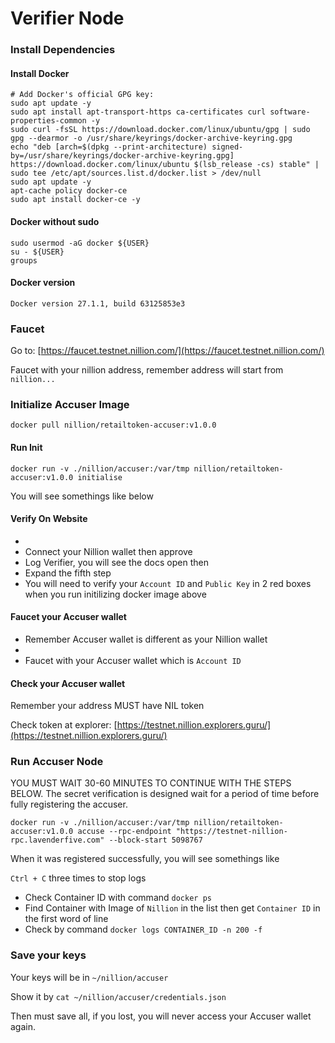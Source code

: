 # Verifier Node

### Install Dependencies <a href="#install-dependencies" id="install-dependencies"></a>

#### Install Docker <a href="#install-docker" id="install-docker"></a>

```
# Add Docker's official GPG key:
sudo apt update -y
sudo apt install apt-transport-https ca-certificates curl software-properties-common -y
sudo curl -fsSL https://download.docker.com/linux/ubuntu/gpg | sudo gpg --dearmor -o /usr/share/keyrings/docker-archive-keyring.gpg
echo "deb [arch=$(dpkg --print-architecture) signed-by=/usr/share/keyrings/docker-archive-keyring.gpg] https://download.docker.com/linux/ubuntu $(lsb_release -cs) stable" | sudo tee /etc/apt/sources.list.d/docker.list > /dev/null
sudo apt update -y
apt-cache policy docker-ce
sudo apt install docker-ce -y
```

#### Docker without sudo <a href="#docker-without-sudo" id="docker-without-sudo"></a>

```
sudo usermod -aG docker ${USER}
su - ${USER}
groups
```

#### Docker version <a href="#docker-version" id="docker-version"></a>

`Docker version 27.1.1, build 63125853e3`

### Faucet <a href="#faucet" id="faucet"></a>

Go to: [https://faucet.testnet.nillion.com/](https://faucet.testnet.nillion.com/)

Faucet with your nillion address, remember address will start from `nillion...`

### Initialize Accuser Image <a href="#initialize-accuser-image" id="initialize-accuser-image"></a>

```
docker pull nillion/retailtoken-accuser:v1.0.0
```

#### Run Init <a href="#run-init" id="run-init"></a>

```
docker run -v ./nillion/accuser:/var/tmp nillion/retailtoken-accuser:v1.0.0 initialise
```

You will see somethings like below

#### Verify On Website <a href="#verify-on-website" id="verify-on-website"></a>

*
* Connect your Nillion wallet then approve
* Log Verifier, you will see the docs open then
* Expand the fifth step
* You will need to verify your `Account ID` and `Public Key` in 2 red boxes when you run initilizing docker image above

#### Faucet your Accuser wallet <a href="#faucet-your-accuser-wallet" id="faucet-your-accuser-wallet"></a>

* Remember Accuser wallet is different as your Nillion wallet
*
* Faucet with your Accuser wallet which is `Account ID`

#### Check your Accuser wallet <a href="#check-your-accuser-wallet" id="check-your-accuser-wallet"></a>

Remember your address MUST have NIL token

Check token at explorer: [https://testnet.nillion.explorers.guru/](https://testnet.nillion.explorers.guru/)

### Run Accuser Node <a href="#run-accuser-node" id="run-accuser-node"></a>

YOU MUST WAIT 30-60 MINUTES TO CONTINUE WITH THE STEPS BELOW. The secret verification is designed wait for a period of time before fully registering the accuser.

```
docker run -v ./nillion/accuser:/var/tmp nillion/retailtoken-accuser:v1.0.0 accuse --rpc-endpoint "https://testnet-nillion-rpc.lavenderfive.com" --block-start 5098767
```

When it was registered successfully, you will see somethings like

`Ctrl + C` three times to stop logs

* Check Container ID with command `docker ps`
* Find Container with Image of `Nillion` in the list then get `Container ID` in the first word of line
* Check by command `docker logs CONTAINER_ID -n 200 -f`

### Save your keys <a href="#save-your-keys" id="save-your-keys"></a>

Your keys will be in `~/nillion/accuser`

Show it by `cat ~/nillion/accuser/credentials.json`

Then must save all, if you lost, you will never access your Accuser wallet again.
